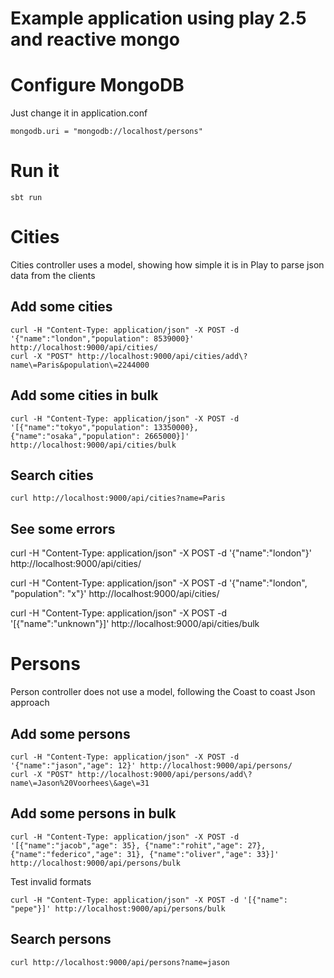 # Example application using play 2.5 and reactive mongo

# Configure MongoDB

Just change it in application.conf
```
mongodb.uri = "mongodb://localhost/persons"
```

# Run it
```
sbt run
```
# Cities

Cities controller uses a model, showing how simple it is in Play to parse json data from the clients

## Add some cities

```
curl -H "Content-Type: application/json" -X POST -d '{"name":"london","population": 8539000}' http://localhost:9000/api/cities/
curl -X "POST" http://localhost:9000/api/cities/add\?name\=Paris&population\=2244000
```
## Add some cities in bulk

```
curl -H "Content-Type: application/json" -X POST -d '[{"name":"tokyo","population": 13350000}, {"name":"osaka","population": 2665000}]' http://localhost:9000/api/cities/bulk
```

## Search cities

```
curl http://localhost:9000/api/cities?name=Paris
```

## See some errors

curl -H "Content-Type: application/json" -X POST -d '{"name":"london"}' http://localhost:9000/api/cities/

curl -H "Content-Type: application/json" -X POST -d '{"name":"london", "population": "x"}' http://localhost:9000/api/cities/

curl -H "Content-Type: application/json" -X POST -d '[{"name":"unknown"}]' http://localhost:9000/api/cities/bulk


# Persons

Person controller does not use a model, following the Coast to coast Json approach

## Add some persons

```
curl -H "Content-Type: application/json" -X POST -d '{"name":"jason","age": 12}' http://localhost:9000/api/persons/
curl -X "POST" http://localhost:9000/api/persons/add\?name\=Jason%20Voorhees\&age\=31
```

## Add some persons in bulk

```
curl -H "Content-Type: application/json" -X POST -d '[{"name":"jacob","age": 35}, {"name":"rohit","age": 27}, {"name":"federico","age": 31}, {"name":"oliver","age": 33}]' http://localhost:9000/api/persons/bulk
```

Test invalid formats
```
curl -H "Content-Type: application/json" -X POST -d '[{"name": "pepe"}]' http://localhost:9000/api/persons/bulk
```


## Search persons

```
curl http://localhost:9000/api/persons?name=jason
```

